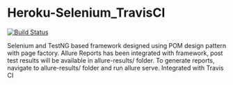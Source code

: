 # Heroku-Selenium_TravisCI

[![Build Status](https://travis-ci.org/JavaGirish/Heroku-Selenium_TravisCI.svg?branch=master)](https://travis-ci.org/JavaGirish/Heroku-Selenium_TravisCI)


Selenium and TestNG based framework designed using POM design pattern with page factory.
Allure Reports has been integrated with framework, post test results will be available in allure-results/ folder.
To generate reports, navigate to allure-results/ folder and run allure serve.
Integrated with Travis CI 
